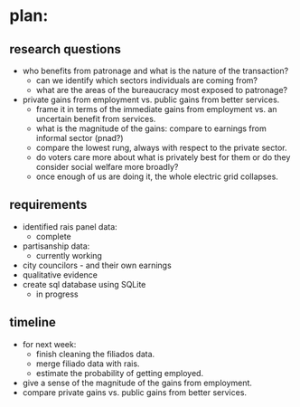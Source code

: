 # plan:

## research questions 
* who benefits from patronage and what is the nature of the transaction?
  * can we identify which sectors individuals are coming from?
  * what are the areas of the bureaucracy most exposed to patronage?
* private gains from employment vs. public gains from better services.
  * frame it in terms of the immediate gains from employment vs. an uncertain benefit from services.
  * what is the magnitude of the gains: compare to earnings from informal sector (pnad?)
  * compare the lowest rung, always with respect to the private sector.
  * do voters care more about what is privately best for them or do they consider social welfare more broadly?
  * once enough of us are doing it, the whole electric grid collapses.

## requirements
* identified rais panel data:
  - complete
* partisanship data:
  - currently working
* city councilors - and their own earnings
* qualitative evidence
* create sql database using SQLite
  - in progress

## timeline
* for next week:
  - finish cleaning the filiados data.
  - merge filiado data with rais.
  - estimate the probability of getting employed.
* give a sense of the magnitude of the gains from employment.
* compare private gains vs. public gains from better services.